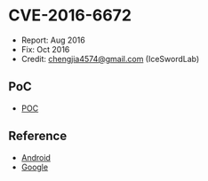 # CVE-2016-6672

- Report: Aug 2016
- Fix: Oct 2016
- Credit: chengjia4574@gmail.com (IceSwordLab)

## PoC

- [POC](./poc.c)

## Reference

- [Android](https://source.android.com/security/bulletin/2016-10-01.html)
- [Google](https://issuetracker.google.com/issues/37114321)
